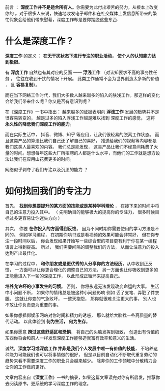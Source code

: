 ﻿前言 ： **深度工作并不是适合所有人**。你需要为此付出艰苦的努力，从根本上改变你的 。对于很多人来说，快速地收发电子邮件和在社交媒体上发信息所带来的繁忙假象会给他们带来慰藉，深度工作却是要你摆脱这些东西.

# 什么是深度工作？
**深度工作** 的定义 ： **在无干扰状态下进行专注的职业活动， 使个人的认知能力达到极限**。

有 **深度工作** 自然也有其对应的反面 —— **浮浅工作** （对认知要求不高的事务性任务 ， 往往在收到干扰的情况下开展。 此类工作通常不会为世界创造太多新的价值 ， 且 **容易复制**）。

而在当下网络工作时代，我们大多数人越来越多的陷入的肤浅工作，那这样的变化会给我们带来什么呢？你又是否有意识到呢？

在《深度工作》一书中指出： 越来越多的证据表明向 **浮浅工作** 发展的趋势并不是很容易转变的， 越是过多的陷入浮浅工作越是难以找到 深度工作的感觉， 这将 **永久性的降低我们深度工作的能力**。

而在实际生活中， 抖音、微博、知乎 等应用，让我们很轻易的脱离工作状态。 而且这类产品的算法比我们自己还了解自己的喜好， 推送给我们的视频等内容都是我们这类人最喜欢的内容。 我们总是能发现， 这类产品让我们不经意间耗费了大量的时间。想想每年这些大厂所招聘的人都是什么水平，而他们的工作就是想方设法让我们在应用山花费更多的时间。

网络似乎剥夺了我们专注以及沉思的能力 ？

# 如何找回我们的专注力
首先， **找到你想要提升的某方面的技能或是某种学科理论** ， 在接下来的时间中将自己的注意力投入其中。 （ 先明确目的能够极大的提高你的专注力， 很多时候目标过多更容易让你迷失方向 ）

其次， 你要 **在你投入的方面得到反馈**。 因为不同时期你需要使用的学习方法是不同的。 例如学习编程， 在初期你啃书或是看视频的效果可能会非常好， 但在你专注一段时间以后， 你会发现如果开始写一些综合型的项目更有利于你在某一编程语言上得到提高。 所以， 我们需要间隔的调整我们的方法， 从而让注意力的投入达到产出最佳化。 

在学习的过程中， **和你朋友或是更优秀的人分享你的方法经历**，从中收到正反馈， 一方面可以让你更合理化的调整自己的方法， 另一方面也让你吸收到更多的正能量进入下一轮的深度工作， 以此形成正循环来提高自己。

**培养允许坏的小事发生的习惯**。 否则， 你将永远无法发现改变命运的大事。 生活中小问题不断， 如果你的情绪总是被这种小问题影响 例如 丢了支笔、弄脏了件衣服。 这就让你变的气急败坏， 一整天抱怨， 那你就很难关注更大的事， 别人也不敢让你负责更为重要的事。

如果你想抵御娱乐网站对你时间和精力的诱惑， 那么就给大脑找一些高质量的替代活动。 以此体验到 **何为生活， 何为生存**。

如果你愿意 **跨过这些舒适区和恐惧**， 将自己的头脑发挥到极致， 创造出有价值的东西你将会和前人一样发现深度工作能够造就富有效率和意义的生活。

诚然，**深度学习或深度工作 并非是我们个人发展中唯一有价值的技能**， 不培养这种能力可能我们也可以将事情做的很好， 但是以目前自动化不断取代重复劳动的趋势来看不需要深度工作的职业只会越来越少。 除非你的工作领域中分散精力会让你的工作做的更好。

文章内容出自《**深度工作**》一书的摘录，如果这篇文章读完对你有所启发，推荐你去阅读原书，更系统的学习深度工作的理念。



